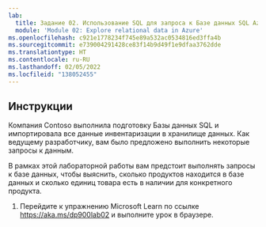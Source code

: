 ```yaml
---
lab:
  title: Задание 02. Использование SQL для запроса к Базе данных SQL Azure
  module: 'Module 02: Explore relational data in Azure'
ms.openlocfilehash: c921e1778234f745e89a532ac0534816ed3ffa4b
ms.sourcegitcommit: e739004291428ce83f14b9d49f1e9dfaa3762dde
ms.translationtype: HT
ms.contentlocale: ru-RU
ms.lasthandoff: 02/05/2022
ms.locfileid: "138052455"
---
```

## <a name="instructions"></a>Инструкции
Компания Contoso выполнила подготовку Базы данных SQL и импортировала все данные инвентаризации в хранилище данных. Как ведущему разработчику, вам было предложено выполнить некоторые запросы к данным.

В рамках этой лабораторной работы вам предстоит выполнять запросы к базе данных, чтобы выяснить, сколько продуктов находится в базе данных и сколько единиц товара есть в наличии для конкретного продукта.

1.  Перейдите к упражнению Microsoft Learn по ссылке https://aka.ms/dp900lab02 и выполните урок в браузере. 
